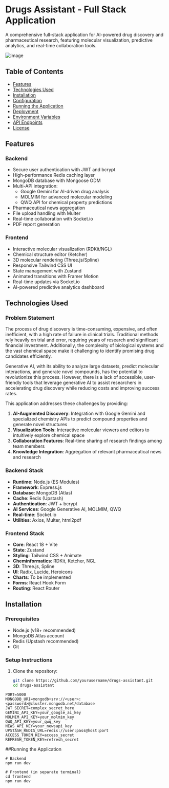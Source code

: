 # Drugs Assistant - Full Stack Application

A comprehensive full-stack application for AI-powered drug discovery and pharmaceutical research, featuring molecular visualization, predictive analytics, and real-time collaboration tools.

![image](https://github.com/user-attachments/assets/b42cd80d-1e3c-4e5b-af05-930cde52adde)

## Table of Contents
- [Features](#features)
- [Technologies Used](#technologies-used)
- [Installation](#installation)
- [Configuration](#configuration)
- [Running the Application](#running-the-application)
- [Deployment](#deployment)
- [Environment Variables](#environment-variables)
- [API Endpoints](#api-endpoints)
- [License](#license)

## Features

### Backend
- Secure user authentication with JWT and bcrypt
- High-performance Redis caching layer
- MongoDB database with Mongoose ODM
- Multi-API integration:
  - Google Gemini for AI-driven drug analysis
  - MOLMIM for advanced molecular modeling
  - QWQ API for chemical property predictions
- Pharmaceutical news aggregation
- File upload handling with Multer
- Real-time collaboration with Socket.io
- PDF report generation

### Frontend
- Interactive molecular visualization (RDKit/NGL)
- Chemical structure editor (Ketcher)
- 3D molecular rendering (Three.js/Spline)
- Responsive Tailwind CSS UI
- State management with Zustand
- Animated transitions with Framer Motion
- Real-time updates via Socket.io
- AI-powered predictive analytics dashboard

## Technologies Used

### Problem Statement
The process of drug discovery is time-consuming, expensive, and often inefficient, with a high rate of failure in clinical trials. Traditional methods rely heavily on trial and error, requiring years of research and significant financial investment. Additionally, the complexity of biological systems and the vast chemical space make it challenging to identify promising drug candidates efficiently. 

Generative AI, with its ability to analyze large datasets, predict molecular interactions, and generate novel compounds, has the potential to revolutionize this process. However, there is a lack of accessible, user-friendly tools that leverage generative AI to assist researchers in accelerating drug discovery while reducing costs and improving success rates.

This application addresses these challenges by providing:

1. **AI-Augmented Discovery**: Integration with Google Gemini and specialized chemistry APIs to predict compound properties and generate novel structures
2. **Visualization Tools**: Interactive molecular viewers and editors to intuitively explore chemical space
3. **Collaboration Features**: Real-time sharing of research findings among team members
4. **Knowledge Integration**: Aggregation of relevant pharmaceutical news and research

### Backend Stack
- **Runtime**: Node.js (ES Modules)
- **Framework**: Express.js
- **Database**: MongoDB (Atlas)
- **Cache**: Redis (Upstash)
- **Authentication**: JWT + bcrypt
- **AI Services**: Google Generative AI, MOLMIM, QWQ
- **Real-time**: Socket.io
- **Utilities**: Axios, Multer, html2pdf

### Frontend Stack
- **Core**: React 18 + Vite
- **State**: Zustand
- **Styling**: Tailwind CSS + Animate
- **Cheminformatics**: RDKit, Ketcher, NGL
- **3D**: Three.js, Spline
- **UI**: Radix, Lucide, Heroicons
- **Charts**: To be implemented
- **Forms**: React Hook Form
- **Routing**: React Router

## Installation

### Prerequisites
- Node.js (v18+ recommended)
- MongoDB Atlas account
- Redis (Upstash recommended)
- Git

### Setup Instructions
1. Clone the repository:
   ```bash
   git clone https://github.com/yourusername/drugs-assistant.git
   cd drugs-assistant
  ```
PORT=5000
MONGODB_URI=mongodb+srv://<user>:<password>@cluster.mongodb.net/database
JWT_SECRET=complex_secret_here
GEMINI_API_KEY=your_google_ai_key
MOLMIM_API_KEY=your_molmim_key
QWQ_API_KEY=your_qwq_key
NEWS_API_KEY=your_newsapi_key
UPSTASH_REDIS_URL=redis://user:pass@host:port
ACCESS_TOKEN_KEY=access_secret
REFRESH_TOKEN_KEY=refresh_secret
```
##Running the Application
```
# Backend
npm run dev

# Frontend (in separate terminal)
cd frontend
npm run dev
```

